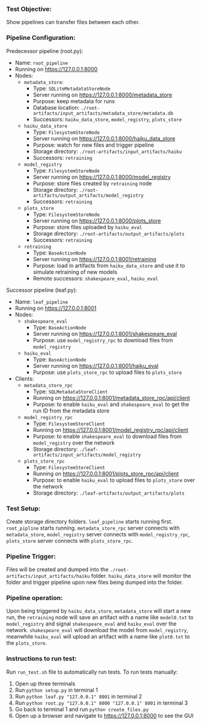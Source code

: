 ### Test Objective:
Show pipelines can transfer files between each other. 

### Pipeline Configuration:
Predecessor pipeline (root.py):
- Name: `root_pipeline`
- Running on https://127.0.0.1:8000
- Nodes: 
    - `metadata_store`:
        - Type: `SQLiteMetadataStoreNode`
        - Server running on https://127.0.0.1:8000/metadata_store
        - Purpose: keep metadata for runs
        - Database location: `./root-artifacts/input_artifacts/metadata_store/metadata.db`
        - Successors: `haiku_data_store`, `model_registry`, `plots_store`
    - `haiku_data_store`
        - Type: `FilesystemStoreNode`
        - Server running on https://127.0.0.1:8000/haiku_data_store
        - Purpose: watch for new files and trigger pipeline
        - Storage directory: `./root-artifacts/input_artifacts/haiku`
        - Successors: `retraining`
    - `model_registry`
        - Type: `FilesystemStoreNode`
        - Server running on https://127.0.0.1:8000/model_registry
        - Purpose: store files created by `retraining` node
        - Storage directory: `./root-artifacts/output_artifacts/model_registry`
        - Successors: `retraining`
    - `plots_store`
        - Type: `FilesystemStoreNode`
        - Server running on https://127.0.0.1:8000/plots_store
        - Purpose: store files uploaded by `haiku_eval`
        - Storage directory: `./root-artifacts/output_artifacts/plots`
        - Successors: `retraining`
    - `retraining`
        - Type: `BaseActionNode`
        - Server running on https://127.0.0.1:8001/retraining
        - Purpose: load in artifacts from `haiku_data_store` and use it to simulate retraining of new models
        - Remote successors: `shakespeare_eval`, `haiku_eval`

Successor pipeline (leaf.py):
- Name: `leaf_pipeline`
- Running on https://127.0.0.1:8001
- Nodes: 
    - `shakespeare_eval`
        - Type: `BaseActionNode`
        - Server running on https://127.0.0.1:8001/shakespeare_eval
        - Purpose: use `model_registry_rpc` to download files from `model_registry`
    - `haiku_eval`
        - Type: `BaseActionNode`
        - Server running on https://127.0.0.1:8001/haiku_eval
        - Purpose: use `plots_store_rpc` to upload files to `plots_store`
- Clients:
    - `metadata_store_rpc`
        - Type: `SQLMetadataStoreClient`
        - Running on https://127.0.0.1:8001/metadata_store_rpc/api/client
        - Purpose: to enable `haiku_eval` and `shakespeare_eval` to get the run ID from the metadata store
    - `model_registry_rpc`
        - Type: `FilesystemStoreClient`
        - Running on https://127.0.0.1:8001/model_registry_rpc/api/client
        - Purpose: to enable `shakespeare_eval` to download files from `model_registry` over the network
        - Storage directory: `./leaf-artifacts/input_artifacts/model_registry`
    - `plots_store_rpc`
        - Type: `FilesystemStoreClient`
        - Running on https://127.0.0.1:8001/plots_store_rpc/api/client
        - Purpose: to enable `haiku_eval` to upload files to `plots_store` over the network
        - Storage directory: `./leaf-artifacts/output_artifacts/plots`

### Test Setup:
Create storage directory folders. `leaf_pipeline` starts running first. `root_pipline` starts running. `metadata_store_rpc` server connects with `metadata_store`, `model_registry` server connects with `model_registry_rpc`, `plots_store` server connects with `plots_store_rpc`.

### Pipeline Trigger:
Files will be created and dumped into the `./root-artifacts/input_artifacts/haiku` folder. `haiku_data_store` will monitor the folder and trigger pipeline upon new files being dumped into the folder.

### Pipeline operation:
Upon being triggered by `haiku_data_store`, `metadata_store` will start a new run, the `retraining` node will save an artifact with a name like `model0.txt` to `model_registry` and signal `shakespeare_eval` and `haiku_eval` over the network. `shakespeare_eval` will download the model from `model_registry`, meanwhile `haiku_eval` will upload an artifact with a name like `plot0.txt` to the `plots_store`. 

### Instructions to run test:
Run `run_test.sh` file to automatically run tests.
To run tests manually:
1. Open up three terminals
2. Run `python setup.py` in terminal 1
3. Run `python leaf.py "127.0.0.1" 8001` in terminal 2
4. Run `python root.py "127.0.0.1" 8000 "127.0.0.1" 8001` in terminal 3
5. Go back to terminal 1 and run `python create_files.py`
6. Open up a browser and navigate to https://127.0.0.1:8000 to see the GUI
